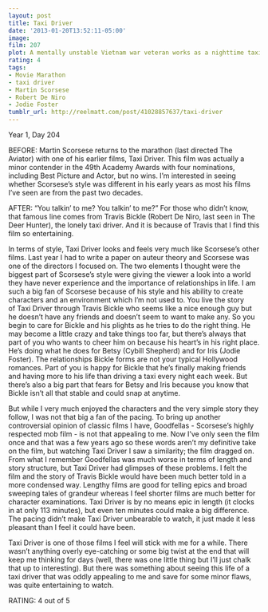 ```yaml
---
layout: post
title: Taxi Driver
date: '2013-01-20T13:52:11-05:00'
image: 
film: 207
plot: A mentally unstable Vietnam war veteran works as a nighttime taxi driver in New York City where the perceived decadence and sleaze feeds his urge to violently lash out, attempting to save a teenage prostitute in the process.
rating: 4
tags:
- Movie Marathon
- taxi driver
- Martin Scorsese
- Robert De Niro
- Jodie Foster
tumblr_url: http://reelmatt.com/post/41028857637/taxi-driver
---
```


Year 1, Day 204

BEFORE: Martin Scorsese returns to the marathon (last directed The Aviator) with one of his earlier films, Taxi Driver. This film was actually a minor contender in the 49th Academy Awards with four nominations, including Best Picture and Actor, but no wins. I’m interested in seeing whether Scorsese’s style was different in his early years as most his films I’ve seen are from the past two decades.

AFTER: “You talkin’ to me? You talkin’ to me?” For those who didn’t know, that famous line comes from Travis Bickle (Robert De Niro, last seen in The Deer Hunter), the lonely taxi driver. And it is because of Travis that I find this film so entertaining.

In terms of style, Taxi Driver looks and feels very much like Scorsese’s other films. Last year I had to write a paper on auteur theory and Scorsese was one of the directors I focused on. The two elements I thought were the biggest part of Scorsese’s style were giving the viewer a look into a world they have never experience and the importance of relationships in life. I am such a big fan of Scorsese because of his style and his ability to create characters and an environment which I’m not used to. You live the story of Taxi Driver through Travis Bickle who seems like a nice enough guy but he doesn’t have any friends and doesn’t seem to want to make any. So you begin to care for Bickle and his plights as he tries to do the right thing. He may become a little crazy and take things too far, but there’s always that part of you who wants to cheer him on because his heart’s in his right place. He’s doing what he does for Betsy (Cybill Shepherd) and for Iris (Jodie Foster). The relationships Bickle forms are not your typical Hollywood romances. Part of you is happy for Bickle that he’s finally making friends and having more to his life than driving a taxi every night each week. But there’s also a big part that fears for Betsy and Iris because you know that Bickle isn’t all that stable and could snap at anytime.

But while I very much enjoyed the characters and the very simple story they follow, I was not that big a fan of the pacing. To bring up another controversial opinion of classic films I have, Goodfellas - Scorsese’s highly respected mob film - is not that appealing to me. Now I’ve only seen the film once and that was a few years ago so these words aren’t my definitive take on the film, but watching Taxi Driver I saw a similarity; the film dragged on. From what I remember Goodfellas was much worse in terms of length and story structure, but Taxi Driver had glimpses of these problems. I felt the film and the story of Travis Bickle would have been much better told in a more condensed way. Lengthy films are good for telling epics and broad sweeping tales of grandeur whereas I feel shorter films are much better for character examinations. Taxi Driver is by no means epic in length (it clocks in at only 113 minutes), but even ten minutes could make a big difference. The pacing didn’t make Taxi Driver unbearable to watch, it just made it less pleasant than I feel it could have been.

Taxi Driver is one of those films I feel will stick with me for a while. There wasn’t anything overly eye-catching or some big twist at the end that will keep me thinking for days (well, there was one little thing but I’ll just chalk that up to interesting). But there was something about seeing this life of a taxi driver that was oddly appealing to me and save for some minor flaws, was quite entertaining to watch.

RATING: 4 out of 5
